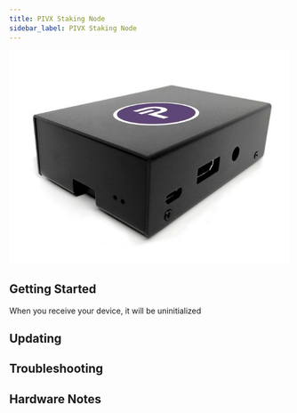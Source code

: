 ```yaml
---
title: PIVX Staking Node
sidebar_label: PIVX Staking Node
---
```


![alt-text](assets/pivx-product-shot.jpg)

## Getting Started

When you receive your device, it will be uninitialized

## Updating

## Troubleshooting

## Hardware Notes

